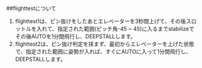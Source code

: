 ##flighttestについて
1. flighttest1は、ピン抜けをしたあとエレベーターを3秒間上げて、その後スロットルを入れて、指定された範囲(ピッチ角-45 ~ 45)に入るまでstabilizeでその後AUTOを1分間飛行し、DEEPSTALLします。
2. flighttest2は、ピン抜け判定を挟まず、最初からエレベーターを上げた状態で、指定された範囲に姿勢が入れば、すぐにAUTOに入って1分間飛行し、DEEPSTALLします。